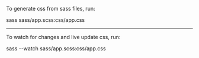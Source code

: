 To generate css from sass files, run:

sass sass/app.scss:css/app.css

--------------------

To watch for changes and live update css, run:

sass --watch sass/app.scss:css/app.css
